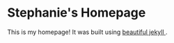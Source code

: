 # Stephanie's Homepage

This is my homepage!  It was built using <a href="https://github.com/daattali/beautiful-jekyll">
beautiful jekyll </a>.
